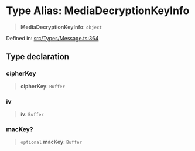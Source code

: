 # Type Alias: MediaDecryptionKeyInfo

> **MediaDecryptionKeyInfo**: `object`

Defined in: [src/Types/Message.ts:364](https://github.com/Fokusdotid/bail/blob/0fe6346a5ff68a74eb71890335c982b44e2da604/src/Types/Message.ts#L364)

## Type declaration

### cipherKey

> **cipherKey**: `Buffer`

### iv

> **iv**: `Buffer`

### macKey?

> `optional` **macKey**: `Buffer`
